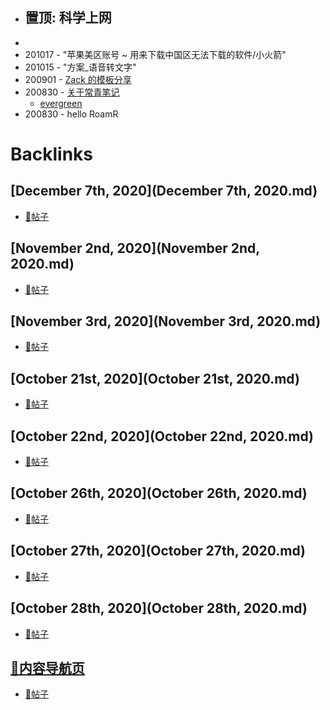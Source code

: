- 置顶: 科学上网
    - 
- 
- 201017 - "苹果美区账号 ~ 用来下载中国区无法下载的软件/小火箭"
- 201015 - "方案_语音转文字"
- 200901 - [Zack 的模板分享](https://roamresearch.com/#/app/sharegraph/page/MeEYamlUK)
- 200830 - [关于常青笔记](https://notes.andymatuschak.org/Evergreen_notes?stackedNotes=z2ZAGQBHuJ2u9WrtAQHAEHcCZTtqpsGkAsrD1)
    - [evergreen](evergreen.md)
- 200830 - hello RoamR

# Backlinks
## [December 7th, 2020](December 7th, 2020.md)
- [📝帖子](📝帖子.md)

## [November 2nd, 2020](November 2nd, 2020.md)
- [📝帖子](📝帖子.md)

## [November 3rd, 2020](November 3rd, 2020.md)
- [📝帖子](📝帖子.md)

## [October 21st, 2020](October 21st, 2020.md)
- [📝帖子](📝帖子.md)

## [October 22nd, 2020](October 22nd, 2020.md)
- [📝帖子](📝帖子.md)

## [October 26th, 2020](October 26th, 2020.md)
- [📝帖子](📝帖子.md)

## [October 27th, 2020](October 27th, 2020.md)
- [📝帖子](📝帖子.md)

## [October 28th, 2020](October 28th, 2020.md)
- [📝帖子](📝帖子.md)

## [🎈内容导航页](🎈内容导航页.md)
- [📝帖子](📝帖子.md)

